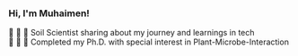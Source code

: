 
### Hi, I'm Muhaimen!

:seedling: :ear_of_rice: :test_tube: Soil Scientist sharing about my journey and learnings in tech <br/>
:microbe: :petri_dish: :microscope: Completed my Ph.D. with special interest in Plant-Microbe-Interaction <br/>
